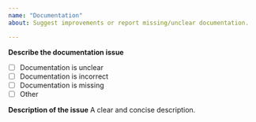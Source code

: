 ```yaml
---
name: "Documentation"
about: Suggest improvements or report missing/unclear documentation.

---
```

**Describe the documentation issue**

- [ ] Documentation is unclear
- [ ] Documentation is incorrect
- [ ] Documentation is missing
- [ ] Other

**Description of the issue**
A clear and concise description.
